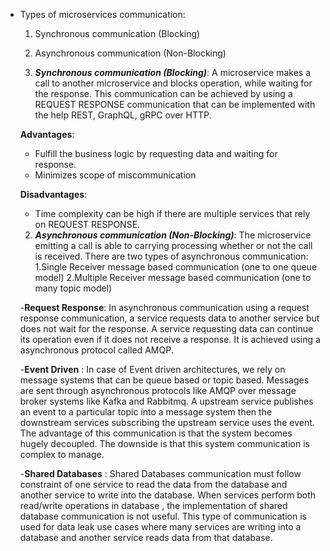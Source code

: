 - Types of microservices communication:
	1. Synchronous communication (Blocking)
	2. Asynchronous communication (Non-Blocking)

	 1. ***Synchronous communication (Blocking)***:
		 A microservice makes a call to another microservice and blocks operation, while waiting for the response. This communication can be achieved by using a REQUEST RESPONSE communication that can be implemented with the help REST, GraphQL, gRPC over HTTP.
	 
	 **Advantages**:
	 - Fulfill the business logic by requesting data and waiting for response.
	 - Minimizes scope of miscommunication
	 
	 **Disadvantages**:
	- Time complexity can be high if there are multiple services that rely on REQUEST RESPONSE.

	2. ***Asynchronous communication (Non-Blocking)***:
	 The microservice emitting a call is able to carrying processing whether or not the call is received.
	 There are two types of  asynchronous communication:
		1.Single Receiver message based communication (one to one queue model)
		2.Multiple Receiver message based communication (one to many topic model)
	 
	-**Request Response**: 
		 In asynchronous communication using a request response communication, a service requests data to another service but does not wait for the response. A service requesting data can continue its operation even if it does not receive a response. It is achieved using a asynchronous protocol called AMQP.
	 
	-**Event Driven** : 
		 In case of Event driven architectures, we rely on message systems that can be queue based or topic based. Messages are sent through asynchronous protocols like AMQP over message broker systems like Kafka and Rabbitmq.
		 A upstream service publishes an event to a particular topic into a message system then the downstream services subscribing the upstream service uses the event. The advantage of this communication is that the system becomes hugely decoupled. The downside is that this system communication is complex to manage.

	-**Shared Databases** : 
	    Shared Databases communication must follow constraint of one service to read the data from the database and another service to write into the database. When services perform both read/write operations in database , the implementation of shared database communication is not useful. This type of communication is used for data leak use cases where many services are writing into a database and another service reads data from that database. 
